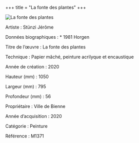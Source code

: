 +++
title = "La fonte des plantes"
+++

![La fonte des plantes](/images/m1371.jpg)

Artiste
: Stünzi Jérôme

Données biographiques
: \* 1981 Horgen

Titre de l’œuvre
: La fonte des plantes

Technique
: Papier mâché, peinture acrilyque et encaustique

Année de création
: 2020

Hauteur (mm)
: 1050

Largeur (mm)
: 795

Profondeur (mm)
: 56

Propriétaire
: Ville de Bienne

Année d’acquisition
: 2020

Catégorie
: Peinture

Référence
: M1371
